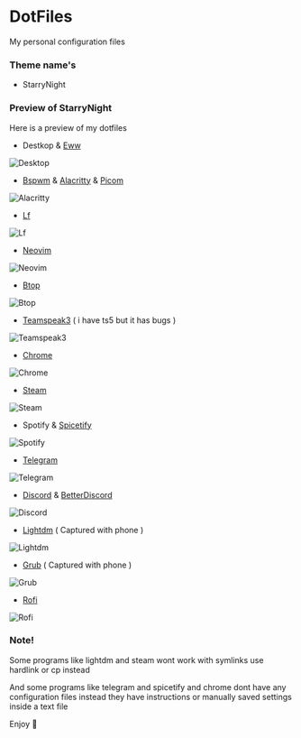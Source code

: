 # DotFiles

My personal configuration files

### Theme name's

- StarryNight

### Preview of StarryNight

Here is a preview of my dotfiles 

- Destkop & [Eww](StarryNight/home/murphy/.config/eww)

![Desktop](https://i.imgur.com/VndlPMT.png)

- [Bspwm](StarryNight/home/murphy/.config/bspwm) & [Alacritty](StarryNight/home/murphy/.config/alacritty) & [Picom](StarryNight/home/murphy/.config/picom)

![Alacritty](https://i.imgur.com/ZYnJveF.png)

- [Lf](StarryNight/home/murphy/.config/lf)

![Lf](https://i.imgur.com/BAWMaX8.png)

- [Neovim](StarryNight/home/murphy/.config/nvim)

![Neovim](https://i.imgur.com/Cy7HNa5.png)

- [Btop](StarryNight/home/murphy/.config/btop)

![Btop](https://i.imgur.com/nsdBVsW.png)

- [Teamspeak3](StarryNight/home/murphy/.ts3client) ( i have ts5 but it has bugs )

![Teamspeak3](https://i.imgur.com/3nUFOpz.png)

- [Chrome](StarryNight/home/murphy/.config/google-chrome)

![Chrome](https://i.imgur.com/EWymGnC.png)

- [Steam](StarryNight/home/murphy/.local/share/Steam)

![Steam](https://i.imgur.com/OAXdC5V.png)

- Spotify & [Spicetify](StarryNight/home/murphy/.config/spicetify) 

![Spotify](https://i.imgur.com/panlpFm.png)

- [Telegram](StarryNight/usr/share/TelegramDesktop)

![Telegram](https://i.imgur.com/bo74BgQ.png)

- [Discord](StarryNight/home/murphy/.config/discord) & [BetterDiscord](StarryNight/home/murphy/.config/BetterDiscord)

![Discord](https://i.imgur.com/gIjrVvF.png)

- [Lightdm](StarryNight/etc/lightdm) ( Captured with phone )

![Lightdm](https://i.imgur.com/SJuXh7d.jpg)

- [Grub](StarryNight/usr/share/grub) ( Captured with phone )

![Grub](https://i.imgur.com/9WC7KPS.jpg)

- [Rofi](StarryNight/home/murphy/.config/rofi)

![Rofi](https://i.imgur.com/zGHMBOg.gif)

### Note!

Some programs like lightdm and steam wont work with symlinks use hardlink or cp instead

And some programs like telegram and spicetify and chrome dont have any configuration files instead they have instructions or manually saved settings inside a text file

Enjoy 🫠
